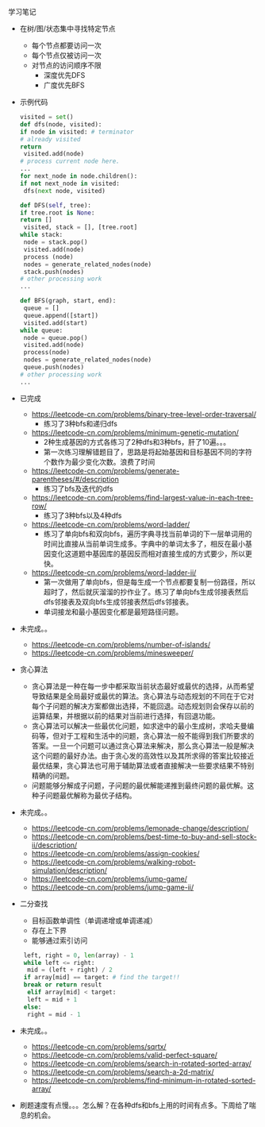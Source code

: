 学习笔记

- 在树/图/状态集中寻找特定节点

  - 每个节点都要访问一次
  - 每个节点仅被访问一次
  - 对节点的访问顺序不限
    - 深度优先DFS
    - 广度优先BFS

- 示例代码

  ```python
  visited = set() 
  def dfs(node, visited): 
  if node in visited: # terminator 
  # already visited 
  return 
   visited.add(node) 
  # process current node here. 
  ...
  for next_node in node.children(): 
  if not next_node in visited: 
   dfs(next node, visited)
  ```

  ```python
  def DFS(self, tree): 
  if tree.root is None: 
  return [] 
   visited, stack = [], [tree.root] 
  while stack: 
   node = stack.pop() 
   visited.add(node) 
   process (node) 
   nodes = generate_related_nodes(node) 
   stack.push(nodes) 
  # other processing work 
  ...
  ```

  ```python
  def BFS(graph, start, end): 
   queue = [] 
   queue.append([start]) 
   visited.add(start) 
  while queue: 
   node = queue.pop() 
   visited.add(node) 
   process(node) 
   nodes = generate_related_nodes(node) 
   queue.push(nodes) 
  # other processing work 
  ...
  ```

- 已完成
  - https://leetcode-cn.com/problems/binary-tree-level-order-traversal/ 
    - 练习了3种bfs和递归dfs
  - https://leetcode-cn.com/problems/minimum-genetic-mutation/
    - 2种生成基因的方式各练习了2种dfs和3种bfs，肝了10遍。。。
    - 第一次练习理解错题目了，思路是将起始基因和目标基因不同的字符个数作为最少变化次数。浪费了时间
  - https://leetcode-cn.com/problems/generate-parentheses/#/description
    - 练习了bfs及迭代的dfs
  - https://leetcode-cn.com/problems/find-largest-value-in-each-tree-row/
    - 练习了3种bfs以及4种dfs
  - https://leetcode-cn.com/problems/word-ladder/
    - 练习了单向bfs和双向bfs，遍历字典寻找当前单词的下一层单词用的时间比直接从当前单词生成多。字典中的单词太多了，相反在最小基因变化这道题中基因库的基因反而相对直接生成的方式要少，所以更快。
  - https://leetcode-cn.com/problems/word-ladder-ii/
    - 第一次做用了单向bfs，但是每生成一个节点都要复制一份路径，所以超时了，然后就灰溜溜的抄作业了。练习了单向bfs生成邻接表然后dfs邻接表及双向bfs生成邻接表然后dfs邻接表。
    - 单词接龙和最小基因变化都是最短路径问题。
- 未完成。。
  - https://leetcode-cn.com/problems/number-of-islands/
  - https://leetcode-cn.com/problems/minesweeper/



- 贪心算法
  - 贪心算法是一种在每一步中都采取当前状态最好或最优的选择，从而希望导致结果是全局最好或最优的算法。贪心算法与动态规划的不同在于它对每个子问题的解决方案都做出选择，不能回退。动态规划则会保存以前的运算结果，并根据以前的结果对当前进行选择，有回退功能。
  - 贪心算法可以解决一些最优化问题，如求途中的最小生成树，求哈夫曼编码等，但对于工程和生活中的问题，贪心算法一般不能得到我们所要求的答案。一旦一个问题可以通过贪心算法来解决，那么贪心算法一般是解决这个问题的最好办法。由于贪心发的高效性以及其所求得的答案比较接近最优结果，贪心算法也可用于辅助算法或者直接解决一些要求结果不特别精确的问题。
  - 问题能够分解成子问题，子问题的最优解能递推到最终问题的最优解。这种子问题最优解称为最优子结构。
- 未完成。。
  - https://leetcode-cn.com/problems/lemonade-change/description/
  - https://leetcode-cn.com/problems/best-time-to-buy-and-sell-stock-ii/description/
  - https://leetcode-cn.com/problems/assign-cookies/
  - https://leetcode-cn.com/problems/walking-robot-simulation/description/
  - https://leetcode-cn.com/problems/jump-game/
  - https://leetcode-cn.com/problems/jump-game-ii/



- 二分查找

  - 目标函数单调性（单调递增或单调递减）
  - 存在上下界
  - 能够通过索引访问

  

   ```python
    left, right = 0, len(array) - 1
    while left <= right:
     mid = (left + right) / 2
    if array[mid] == target: # find the target!! 
    break or return result 
     elif array[mid] < target:
     left = mid + 1
    else:
     right = mid - 1
   ```

    

- 未完成。。
  - https://leetcode-cn.com/problems/sqrtx/
  - https://leetcode-cn.com/problems/valid-perfect-square/
  - https://leetcode-cn.com/problems/search-in-rotated-sorted-array/
  - https://leetcode-cn.com/problems/search-a-2d-matrix/
  - https://leetcode-cn.com/problems/find-minimum-in-rotated-sorted-array/



- 刷题速度有点慢。。。怎么解？在各种dfs和bfs上用的时间有点多。下周给了喘息的机会。